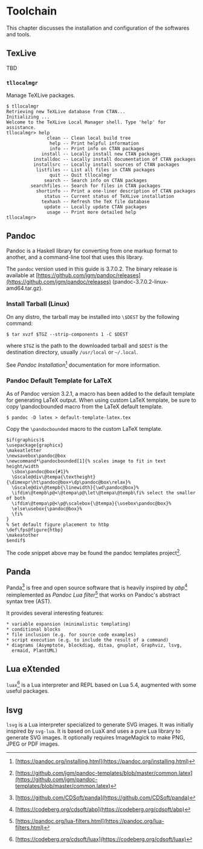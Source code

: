 # Toolchain

This chapter discusses the installation and configuration of the
softwares and tools.



## TexLive

TBD

### `tllocalmgr`

Manage TeXLive packages.

~~~{style=terminal}
$ tllocalmgr
Retrieving new TeXLive database from CTAN...
Initializing ...
Welcome to the TeXLive Local Manager shell. Type 'help' for assistance.
tllocalmgr> help
               clean -- Clean local build tree
                help -- Print helpful information
                info -- Print info on CTAN packages
             install -- Locally install new CTAN packages
          installdoc -- Locally install documentation of CTAN packages
          installsrc -- Locally install sources of CTAN packages
           listfiles -- List all files in CTAN packages
                quit -- Quit tllocalmgr
              search -- Search info on CTAN packages
         searchfiles -- Search for files in CTAN packages
           shortinfo -- Print a one-liner description of CTAN packages
              status -- Current status of TeXLive installation
             texhash -- Refresh the TeX file database
              update -- Locally update CTAN packages
               usage -- Print more detailed help
tllocalmgr>
~~~



## Pandoc

Pandoc is a Haskell library for converting from one markup format to
another, and a command-line tool that uses this library.

The `pandoc` version used in this guide is 3.7.0.2.
The binary release is available at [https://github.com/jgm/pandoc/releases](https://github.com/jgm/pandoc/releases) (pandoc-3.7.0.2-linux-amd64.tar.gz).



### Install Tarball (Linux)

On any distro, the tarball may be installed into `\$DEST` by the
following command:

~~~{style=terminal}
$ tar xvzf $TGZ --strip-components 1 -C $DEST
~~~

where `$TGZ` is the path to the downloaded tarball and `$DEST` is
the destination directory, usually `/usr/local` or `~/.local`.

See *Pandoc Installation*[^pandoc-install] documentation for more information.

[^pandoc-install]: [https://pandoc.org/installing.html](https://pandoc.org/installing.html)



### Pandoc Default Template for LaTeX

As of Pandoc version 3.2.1, a macro has been added to the default
template for generating LaTeX output.
When using custom LaTeX template, be sure to copy \pandocbounded macro
from the LaTeX default template.

~~~{style=terminal}
$ pandoc -D latex > default-template-latex.tex
~~~

Copy the `\pandocbounded` macro to the custom LaTeX template.

~~~{style=syntax escapechar=!}
$if(graphics)$
\usepackage{graphicx}
\makeatletter
\newsavebox\pandoc@box
\newcommand*\pandocbounded[1]{% scales image to fit in text height/width
  \sbox\pandoc@box{#1}%
  \Gscale@div\@tempa{\textheight}{\dimexpr\ht\pandoc@box+\dp\pandoc@box\relax}%
  \Gscale@div\@tempb{\linewidth}{\wd\pandoc@box}%
  \ifdim\@tempb\p@<\@tempa\p@\let\@tempa\@tempb\fi% select the smaller of both
  \ifdim\@tempa\p@<\p@\scalebox{\@tempa}{\usebox\pandoc@box}%
  \else\usebox{\pandoc@box}%
  \fi%
}
% Set default figure placement to htbp
\def\fps@figure{htbp}
\makeatother
$endif$
~~~

The code snippet above may be found the pandoc templates project[^pandoc-template-latex-common].

[^pandoc-template-latex-common]: [https://github.com/jgm/pandoc-templates/blob/master/common.latex](https://github.com/jgm/pandoc-templates/blob/master/common.latex)



## Panda

Panda[^panda] is free and open source software that is heavily
inspired by *abp*[^abp]
reimplemented as *Pandoc Lua filter*[^pandoc-lua-filter] that works on
Pandoc's abstract syntax tree (AST).

It provides several interesting features:

    * variable expansion (minimalistic templating)
    * conditional blocks
    * file inclusion (e.g. for source code examples)
    * script execution (e.g. to include the result of a command)
    * diagrams (Asymptote, blockdiag, ditaa, gnuplot, Graphviz, lsvg,
      ermaid, PlantUML)

[^abp]: [https://codeberg.org/cdsoft/abp](https://codeberg.org/cdsoft/abp)
[^panda]: [https://github.com/CDSoft/panda](https://github.com/CDSoft/panda)
[^pandoc-lua-filter]: [https://pandoc.org/lua-filters.html](https://pandoc.org/lua-filters.html)



## Lua eXtended

`luax`[^luax] is a Lua interpreter and REPL based on Lua 5.4, augmented with
some useful packages.

[^luax]: [https://codeberg.org/cdsoft/luax](https://codeberg.org/cdsoft/luax)



## lsvg

`lsvg` is a Lua interpreter specialized to generate SVG images.
It was initially inspired by `svg-lua`.
It is based on LuaX and uses a pure Lua library to generate SVG images.
It optionally requires ImageMagick to make PNG, JPEG or PDF images.
